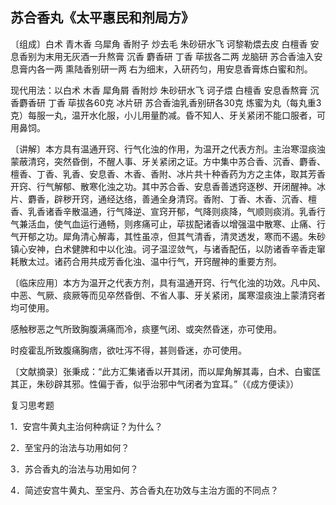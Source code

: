 ## 苏合香丸《太平惠民和剂局方》

〔组成〕白术 青木香 乌犀角 香附子 炒去毛 朱砂研水飞 诃黎勒煨去皮 白檀香 安息香别为末用无灰酒一升熬膏 沉香 麝香研 丁香 荜拔各二两 龙脑研 苏合香油入安息膏内各一两 熏陆香别研一两 右为细末，入研药匀，用安息香膏炼白蜜和剂。

现代用法：以白术 木香 犀角屑 香附炒 朱砂研水飞 诃子煨 白檀香 安息香熬膏 沉香麝香研 丁香 荜拔各60克 冰片研 苏合香油乳香别研各30克 炼蜜为丸（每丸重3克）每服一丸，温开水化服，小儿用量酌减。昏不知人、牙关紧闭不能口服者，可用鼻饲。

〔讲解〕本方具有温通开窍、行气化浊的作用，为温开之代表方剂。主治寒湿痰浊蒙蔽清窍，突然昏倒，不醒人事、牙关紧闭之证。方中集中苏合香、沉香、麝香、檀香、丁香、乳香、安息香、木香、香附、冰片共十种香药为方之主体，取其芳香开窍、行气解郁、散寒化浊之功。其中苏合香、安息香善透窍逐秽、开闭醒神。冰片、麝香，辟秽开窍，通经达络，善通全身清窍。香附、丁香、木香、沉香、檀香、乳香诸香辛散温通，行气降逆、宣窍开郁，气降则痰降，气顺则痰消。乳香行气兼活血，使气血运行通畅，则疼痛可止，荜拔配诸香以增强温中散寒、止痛、行气开郁之功。犀角清心解毒，其性虽凉，但其气清香，清灵透发，寒而不遏。朱砂镇心安神，白术健脾和中以化浊。诃子温涩敛气，与诸香配伍，以防诸香辛香走窜耗散太过。诸药合用共成芳香化浊、温中行气，开窍醒神的重要方剂。

〔临床应用〕本方为温开之代表方剂，具有温通开窍、行气化浊的功效。凡中风、中恶、气厥、痰厥等而见卒然昏倒、不省人事、牙关紧闭，属寒湿痰浊上蒙清窍者均可使用。

感触秽恶之气所致胸腹满痛而冷，痰壅气闭、或突然昏迷，亦可使用。

时疫霍乱所致腹痛胸痞，欲吐泻不得，甚则昏迷，亦可使用。

〔文献摘录〕张秉成：“此方汇集诸香以开其闭，而以犀角解其毒，白术、白蜜匡其正，朱砂辟其邪。性偏于香，似乎治邪中气闭者为宜耳。”（《成方便读》）

复习思考题

1．安宫牛黄丸主治何种病证？为什么？

2．至宝丹的治法与功用如何？

3．苏合香丸的治法与功用如何？

4．简述安宫牛黄丸、至宝丹、苏合香丸在功效与主治方面的不同点？